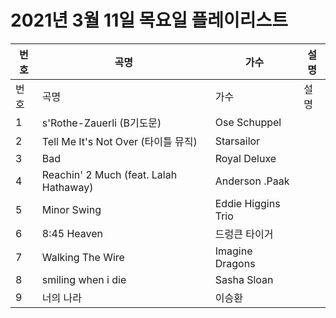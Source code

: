 # 2021년 3월 11일 목요일 플레이리스트

| 번호 | 곡명 | 가수 | 설명 |
|------|------|------|------|
| 번호 | 곡명 | 가수 | 설명 |
| 1 | s'Rothe-Zauerli (B기도문) | Ose Schuppel |  |
| 2 | Tell Me It's Not Over (타이틀 뮤직) | Starsailor |  |
| 3 | Bad | Royal Deluxe |  |
| 4 | Reachin' 2 Much (feat. Lalah Hathaway) | Anderson .Paak |  |
| 5 | Minor Swing | Eddie Higgins Trio |  |
| 6 | 8:45 Heaven | 드렁큰 타이거 |  |
| 7 | Walking The Wire | Imagine Dragons |  |
| 8 | smiling when i die | Sasha Sloan |  |
| 9 | 너의 나라 | 이승환 |  |
